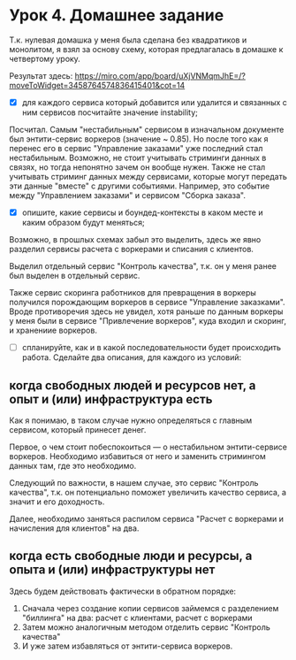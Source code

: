 # Урок 4. Домашнее задание

Т.к. нулевая домашка у меня была сделана без квадратиков и монолитом, я взял за основу схему, которая предлагалась в домашке к четвертому уроку.

Результат здесь: https://miro.com/app/board/uXjVNMqmJhE=/?moveToWidget=3458764574836415401&cot=14

- [x] для каждого сервиса который добавится или удалится и связанных с ним сервисов посчитайте значение instability;

Посчитал. Самым "нестабильным" сервисом в изначальном документе был энтити-сервис воркеров (значение ~ 0.85). Но после того как я перенес его 
в сервис "Управление заказами" уже последний стал нестабильным. Возможно, не стоит учитывать стриминги данных в связях, но тогда непонятно
зачем он вообще нужен. Также не стал учитывать стриминг данных между сервисами, которые могут передать эти данные "вместе" с другими событиями.
Например, это событие между "Управлением заказами" и сервисом "Сборка заказа".

- [x] опишите, какие сервисы и боундед-контексты в каком месте и каким образом будут меняться;

Возможно, в прошлых схемах забыл это выделить, здесь же явно разделил сервисы расчета с воркерами и списания с клиентов.

Выделил отдельный сервис "Контроль качества", т.к. он у меня ранее был выделен в отдельный сервис.

Также сервис скоринга работников для превращения в воркеры получился порождающим воркеров в сервисе "Управление заказками". 
Вроде противоречия здесь не увидел, хотя раньше по данным воркеры у меня были в сервисе "Привлечение воркеров", куда входил и скоринг, 
и хранениие воркеров.

- [ ] спланируйте, как и в какой последовательности будет происходить работа. Сделайте два описания, для каждого из условий:

## когда свободных людей и ресурсов нет, а опыт и (или) инфраструктура есть

Как я понимаю, в таком случае нужно определяться с главным сервисом, который принесет денег. 

Первое, о чем стоит побеспокоиться — о нестабильном энтити-сервисе воркеров. Необходимо избавиться от него и заменить 
стримингом данных там, где это необходимо.

Следующий по важности, в нашем случае, это сервис "Контроль качества",
т.к. он потенциально поможет увеличить качество сервиса, а значит и его доходность.

Далее, необходимо заняться распилом сервиса "Расчет с воркерами и начисления для клиентов" на два.

## когда есть свободные люди и ресурсы, а опыта и (или) инфраструктуры нет

Здесь будем действовать фактически в обратном порядке:

1. Сначала через создание копии сервисов займемся с разделением "биллинга" на два: расчет с клиентами, расчет с воркерами
2. Затем можно аналогичным методом отделить сервис "Контроль качества"
3. И уже затем избавляться от энтити-сервиса воркеров.


